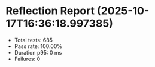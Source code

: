 # Reflection Report (2025-10-17T16:36:18.997385)

- Total tests: 685
- Pass rate: 100.00%
- Duration p95: 0 ms
- Failures: 0

